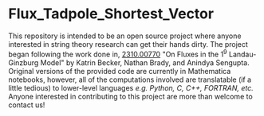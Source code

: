 # Flux_Tadpole_Shortest_Vector

This repository is intended to be an open source project where anyone interested in string theory research can get their hands dirty. The project began following the work done in, [2310.00770](https://arxiv.org/abs/2310.00770) "On Fluxes in the $1^9$ Landau-Ginzburg Model" by Katrin Becker, Nathan Brady, and Anindya Sengupta. Original versions of the provided code are currently in Mathematica notebooks, however, all of the computations involved are translatable (if a little tedious) to lower-level languages *e.g. Python, C, C++, FORTRAN, etc.* Anyone interested in contributing to this project are more than welcome to contact us! 
